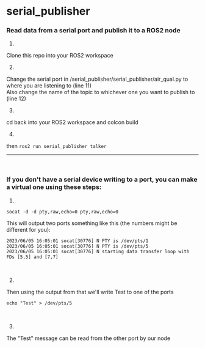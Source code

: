 # serial_publisher
### Read data from a serial port and publish it to a ROS2 node

1.
Clone this repo into your ROS2 workspace

2.
Change the serial port in /serial_publisher/serial_publisher/air_qual.py to where you are listening to (line 11)\
Also change the name of the topic to whichever one you want to publish to (line 12)

3.
cd back into your ROS2 workspace and colcon build

4.
then ```ros2 run serial_publisher talker```

_________________________________________________________________________________________________________________
$~~~~~~~~~~$

### If you don't have a serial device writing to a port, you can make a virtual one using these steps:


1.

```socat -d -d pty,raw,echo=0 pty,raw,echo=0```


This will output two ports something like this (the numbers might be different for you):
```
2023/06/05 16:05:01 socat[30776] N PTY is /dev/pts/1
2023/06/05 16:05:01 socat[30776] N PTY is /dev/pts/5
2023/06/05 16:05:01 socat[30776] N starting data transfer loop with FDs [5,5] and [7,7]
```

$~~~~~~~~~~$

2.
Then using the output from that we'll write Test to one of the ports

```echo "Test" > /dev/pts/5```

$~~~~~~~~~~$

3.
The "Test" message can be read from the other port by our node

